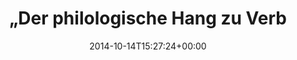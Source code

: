---
retweeted: false
source: <a href="http://twitter.com" rel="nofollow">Twitter Web Client</a>
entities:
  hashtags: []
  symbols: []
  user_mentions: []
  urls: []
display_text_range:
- '0'
- '137'
favorite_count: '0'
id_str: '522046019752980481'
truncated: false
retweet_count: '0'
id: '522046019752980481'
created_at: Tue Oct 14 15:27:24 +0000 2014
favorited: false
full_text: |-
  „Der philologische Hang zu Verbissenheit und Kleinlichkeit lappt, wie alles Kleingeistige, ins Größenwahnsinnige.“

  (hoffentlich) Droste.
lang: de
tags:
- pesos:twitter
date: '2014-10-14T15:27:24+00:00'
src: https://twitter.com/bascht/status/522046019752980481
original_url: https://twitter.com/bascht/status/522046019752980481
type: twitter_tweet
text: |-
  „Der philologische Hang zu Verbissenheit und Kleinlichkeit lappt, wie alles Kleingeistige, ins Größenwahnsinnige.“

  (hoffentlich) Droste.
title: "„Der philologische Hang zu Verb"

---